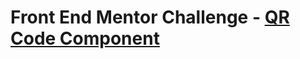 # Front End Mentor Challenge - [QR Code Component](https://www.frontendmentor.io/challenges/qr-code-component-iux_sIO_H)
